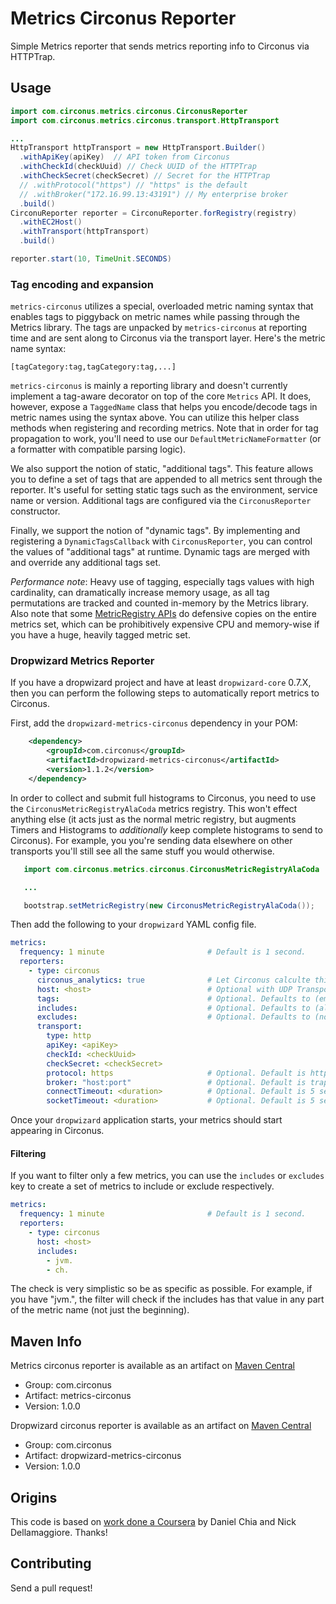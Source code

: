 # Metrics Circonus Reporter

Simple Metrics reporter that sends metrics reporting info to Circonus via HTTPTrap.

## Usage

~~~java
import com.circonus.metrics.circonus.CirconusReporter
import com.circonus.metrics.circonus.transport.HttpTransport

...
HttpTransport httpTransport = new HttpTransport.Builder()
  .withApiKey(apiKey)  // API token from Circonus
  .withCheckId(checkUuid) // Check UUID of the HTTPTrap
  .withCheckSecret(checkSecret) // Secret for the HTTPTrap
  // .withProtocol("https") // "https" is the default
  // .withBroker("172.16.99.13:43191") // My enterprise broker
  .build()
CirconuReporter reporter = CirconuReporter.forRegistry(registry)
  .withEC2Host()
  .withTransport(httpTransport)
  .build()

reporter.start(10, TimeUnit.SECONDS)
~~~

### Tag encoding and expansion

`metrics-circonus` utilizes a special, overloaded metric naming syntax that
enables tags to piggyback on metric names while passing through the Metrics
library. The tags are unpacked by `metrics-circonus` at reporting time and
are sent along to Circonus via the transport layer. Here's the metric name syntax:

`[tagCategory:tag,tagCategory:tag,...]`

`metrics-circonus` is mainly a reporting library and doesn't currently 
implement a tag-aware decorator on top of the core `Metrics` API. It
does, however, expose a `TaggedName` class that helps you encode/decode tags in 
metric names using the syntax above. You can utilize this helper class
methods when registering and recording metrics. Note that in order for tag
propagation to work, you'll need to use our `DefaultMetricNameFormatter` 
(or a formatter with compatible parsing logic).

We also support the notion of static, "additional tags". This feature allows 
you to define a set of tags that are appended to all metrics sent through 
the reporter. It's useful for setting static tags such as the 
environment, service name or version. Additional tags are configured via 
the `CirconusReporter` constructor. 

Finally, we support the notion of "dynamic tags". By implementing and 
registering a `DynamicTagsCallback` with `CirconusReporter`, you can control
the values of "additional tags" at runtime. Dynamic tags are merged with 
and override any additional tags set.

*Performance note*: Heavy use of tagging, especially tags values with high 
cardinality, can dramatically increase memory usage, as all tag permutations
are tracked and counted in-memory by the Metrics library. Also note that some
[MetricRegistry APIs](https://github.com/dropwizard/metrics/blob/master/metrics-core/src/main/java/io/dropwizard/metrics/MetricRegistry.java#L376)
do defensive copies on the entire metrics set, which can be prohibitively 
expensive CPU and memory-wise if you have a huge, heavily tagged metric set.

### Dropwizard Metrics Reporter

If you have a dropwizard project and have at least `dropwizard-core` 0.7.X, 
then you can perform the following steps to automatically report metrics to
Circonus.

First, add the `dropwizard-metrics-circonus` dependency in your POM:

~~~xml    
    <dependency>
        <groupId>com.circonus</groupId>
        <artifactId>dropwizard-metrics-circonus</artifactId>
        <version>1.1.2</version>
    </dependency>
~~~

In order to collect and submit full histograms to Circonus, you need to
use the `CirconusMetricRegistryAlaCoda` metrics registry.  This won't effect
anything else (it acts just as the normal metric registry, but augments
Timers and Histograms to _additionally_ keep complete histograms to send to
Circonus).  For example, you you're sending data elsewhere on other transports
you'll still see all the same stuff you would otherwise.

~~~java
   import com.circonus.metrics.circonus.CirconusMetricRegistryAlaCoda

   ...

   bootstrap.setMetricRegistry(new CirconusMetricRegistryAlaCoda());
~~~

Then add the following to your `dropwizard` YAML config file.

~~~yaml
metrics:
  frequency: 1 minute                       # Default is 1 second.
  reporters:
    - type: circonus
      circonus_analytics: true              # Let Circonus calculte things
      host: <host>                          # Optional with UDP Transport
      tags:                                 # Optional. Defaults to (empty)
      includes:                             # Optional. Defaults to (all).
      excludes:                             # Optional. Defaults to (none).
      transport:
        type: http
        apiKey: <apiKey>
        checkId: <checkUuid>
        checkSecret: <checkSecret>
        protocol: https                     # Optional. Default is https
        broker: "host:port"                 # Optional. Default is trap.noit.circonus.net:443
        connectTimeout: <duration>          # Optional. Default is 5 seconds
        socketTimeout: <duration>           # Optional. Default is 5 secondO
~~~

Once your `dropwizard` application starts, your metrics should start appearing
in Circonus.

#### Filtering

If you want to filter only a few metrics, you can use the `includes` or 
`excludes` key to create a set of metrics to include or exclude respectively.

~~~yaml
metrics:
  frequency: 1 minute                       # Default is 1 second.
  reporters:
    - type: circonus
      host: <host>
      includes:
        - jvm.
        - ch.
~~~

The check is very simplistic so be as specific as possible. For example, if 
you have "jvm.", the filter will check if the includes has that value in any 
part of the metric name (not just the beginning).

## Maven Info

Metrics circonus reporter is available as an artifact on
[Maven Central](http://search.maven.org/#search%7Cga%7C1%7Cg%3A%22com.circonus%22%20AND%20a%3A%22metrics-circonus%22)

* Group: com.circonus
* Artifact: metrics-circonus
* Version: 1.0.0

Dropwizard circonus reporter is available as an artifact on
[Maven Central](http://search.maven.org/#search%7Cga%7C1%7Cg%3A%22com.circonus%22%20AND%20a%3A%22dropwizard-metrics-circonus%22)

* Group: com.circonus
* Artifact: dropwizard-metrics-circonus
* Version: 1.0.0

## Origins

This code is based on [work done a Coursera](https://github.com/coursera/metrics-datadog)
by Daniel Chia and Nick Dellamaggiore.  Thanks!

## Contributing

Send a pull request!
